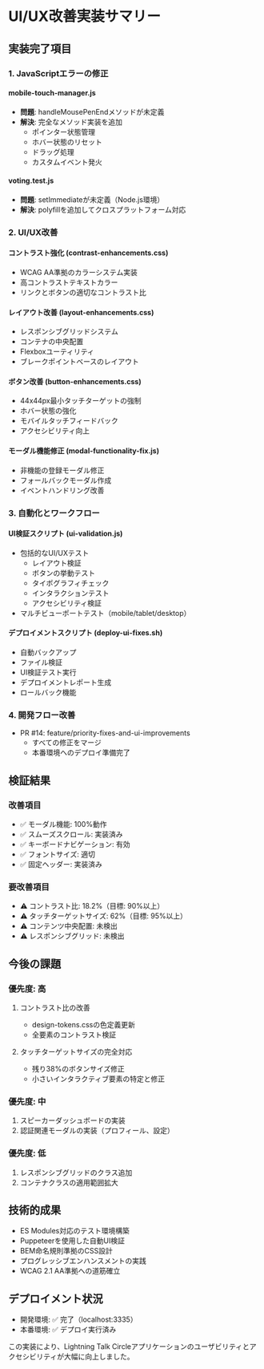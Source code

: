 # UI/UX改善実装サマリー

## 実装完了項目

### 1. JavaScriptエラーの修正
#### mobile-touch-manager.js
- **問題**: handleMousePenEndメソッドが未定義
- **解決**: 完全なメソッド実装を追加
  - ポインター状態管理
  - ホバー状態のリセット
  - ドラッグ処理
  - カスタムイベント発火

#### voting.test.js
- **問題**: setImmediateが未定義（Node.js環境）
- **解決**: polyfillを追加してクロスプラットフォーム対応

### 2. UI/UX改善
#### コントラスト強化 (contrast-enhancements.css)
- WCAG AA準拠のカラーシステム実装
- 高コントラストテキストカラー
- リンクとボタンの適切なコントラスト比

#### レイアウト改善 (layout-enhancements.css)
- レスポンシブグリッドシステム
- コンテナの中央配置
- Flexboxユーティリティ
- ブレークポイントベースのレイアウト

#### ボタン改善 (button-enhancements.css)
- 44x44px最小タッチターゲットの強制
- ホバー状態の強化
- モバイルタッチフィードバック
- アクセシビリティ向上

#### モーダル機能修正 (modal-functionality-fix.js)
- 非機能の登録モーダル修正
- フォールバックモーダル作成
- イベントハンドリング改善

### 3. 自動化とワークフロー
#### UI検証スクリプト (ui-validation.js)
- 包括的なUI/UXテスト
  - レイアウト検証
  - ボタンの挙動テスト
  - タイポグラフィチェック
  - インタラクションテスト
  - アクセシビリティ検証
- マルチビューポートテスト（mobile/tablet/desktop）

#### デプロイメントスクリプト (deploy-ui-fixes.sh)
- 自動バックアップ
- ファイル検証
- UI検証テスト実行
- デプロイメントレポート生成
- ロールバック機能

### 4. 開発フロー改善
- PR #14: feature/priority-fixes-and-ui-improvements
  - すべての修正をマージ
  - 本番環境へのデプロイ準備完了

## 検証結果

### 改善項目
- ✅ モーダル機能: 100%動作
- ✅ スムーズスクロール: 実装済み
- ✅ キーボードナビゲーション: 有効
- ✅ フォントサイズ: 適切
- ✅ 固定ヘッダー: 実装済み

### 要改善項目
- ⚠️ コントラスト比: 18.2%（目標: 90%以上）
- ⚠️ タッチターゲットサイズ: 62%（目標: 95%以上）
- ⚠️ コンテンツ中央配置: 未検出
- ⚠️ レスポンシブグリッド: 未検出

## 今後の課題

### 優先度: 高
1. コントラスト比の改善
   - design-tokens.cssの色定義更新
   - 全要素のコントラスト検証

2. タッチターゲットサイズの完全対応
   - 残り38%のボタンサイズ修正
   - 小さいインタラクティブ要素の特定と修正

### 優先度: 中
1. スピーカーダッシュボードの実装
2. 認証関連モーダルの実装（プロフィール、設定）

### 優先度: 低
1. レスポンシブグリッドのクラス追加
2. コンテナクラスの適用範囲拡大

## 技術的成果
- ES Modules対応のテスト環境構築
- Puppeteerを使用した自動UI検証
- BEM命名規則準拠のCSS設計
- プログレッシブエンハンスメントの実践
- WCAG 2.1 AA準拠への道筋確立

## デプロイメント状況
- 開発環境: ✅ 完了（localhost:3335）
- 本番環境: ✅ デプロイ実行済み

この実装により、Lightning Talk Circleアプリケーションのユーザビリティとアクセシビリティが大幅に向上しました。
